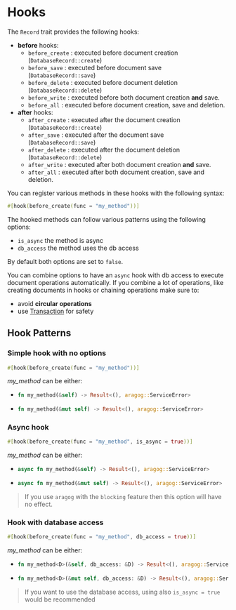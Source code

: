 # Hooks

The `Record` trait provides the following hooks:
- **before** hooks:
    - `before_create` : executed before document creation (`DatabaseRecord::create`)
    - `before_save` : executed before document save (`DatabaseRecord::save`)
    - `before_delete` : executed before document deletion (`DatabaseRecord::delete`)
    - `before_write` : executed before both document creation **and** save.
    - `before_all` : executed before document creation, save and deletion.
- **after** hooks:
    - `after_create` : executed after the document creation (`DatabaseRecord::create`)
    - `after_save` : executed after the document save (`DatabaseRecord::save`)
    - `after_delete` : executed after the document deletion (`DatabaseRecord::delete`)
    - `after_write` : executed after both document creation **and** save.
    - `after_all` : executed after both document creation, save and deletion.

You can register various methods in these hooks with the following syntax:
```rust
#[hook(before_create(func = "my_method"))]
```

The hooked methods can follow various patterns using the following options:
- `is_async` the method is async
- `db_access` the method uses the db access

By default both options are set to `false`.

You can combine options to have an `async` hook with db access to execute document operations automatically.
If you combine a lot of operations, like creating documents in hooks or chaining operations make sure to:
- avoid **circular operations**
- use [Transaction](./transactions.md) for safety

## Hook Patterns

### Simple hook with no options
```rust
#[hook(before_create(func = "my_method"))]
```
*my_method* can be either:
- ```rust 
  fn my_method(&self) -> Result<(), aragog::ServiceError>
  ```
- ```rust 
  fn my_method(&mut self) -> Result<(), aragog::ServiceError>
  ```

### Async hook
```rust
#[hook(before_create(func = "my_method", is_async = true))]
```
*my_method* can be either:
- ```rust 
  async fn my_method(&self) -> Result<(), aragog::ServiceError>
  ```
- ```rust 
  async fn my_method(&mut self) -> Result<(), aragog::ServiceError>
  ```

> If you use `aragog` with the `blocking` feature then this option will have no effect.


### Hook with database access
```rust
#[hook(before_create(func = "my_method", db_access = true))]
```
*my_method* can be either:
- ```rust 
  fn my_method<D>(&self, db_access: &D) -> Result<(), aragog::ServiceError> where D: aragog::DatabaseAccess
  ```
- ```rust 
  fn my_method<D>(&mut self, db_access: &D) -> Result<(), aragog::ServiceError> where D: aragog::DatabaseAccess
  ```

> If you want to use the database access, using also `is_async = true` would be recommended